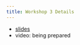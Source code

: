 ```yaml
---
title: Workshop 3 Details
---
```


* [slides](https://urldefense.com/v3/__https://docs.google.com/presentation/d/1QIuZpWwSJ9iYTg1enarba7Gi70nm36jqmbINqCzfWCc/edit?usp=sharing__;!!IKRxdwAv5BmarQ!bbV75UeSoh-_Ih5cVT63bb4tWMrNKOw-ixTR9pcUGTUiDnJEE4NaikHegBkMUJymgt-sWw4vOPPSMT6GZUc$)
* video: being prepared
